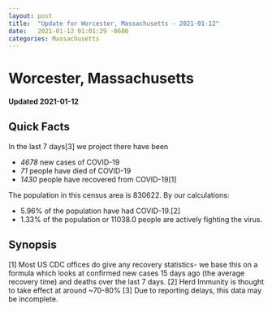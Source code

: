 ```yaml
---
layout: post
title:  "Update for Worcester, Massachusetts - 2021-01-12"
date:   2021-01-12 01:01:29 -0600
categories: Massachusetts
---
```


# Worcester, Massachusetts
#### Updated 2021-01-12

## Quick Facts

In the last 7 days[3] we project there have been
- *4678* new cases of COVID-19
- *71* people have died of COVID-19
- *1430* people have recovered from COVID-19[1]

The population in this census area is 830622. By our calculations:
- 5.96% of the population have had COVID-19.[2]
- 1.33% of the population or 11038.0 people are actively fighting the virus.

## Synopsis




[1] Most US CDC offices do give any recovery statistics- we base this on a formula which looks at confirmed new cases
15 days ago (the average recovery time) and deaths over the last 7 days.
[2] Herd Immunity is thought to take effect at around ~70-80%
[3] Due to reporting delays, this data may be incomplete. 
    